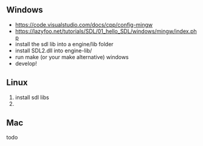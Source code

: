 ## Windows

* https://code.visualstudio.com/docs/cpp/config-mingw
* https://lazyfoo.net/tutorials/SDL/01_hello_SDL/windows/mingw/index.php
* install the sdl lib into a engine/lib folder
* install SDL2.dll into engine-lib/
* run make (or your make alternative) windows
* develop!

## Linux

1. install sdl libs
2. 

## Mac
todo